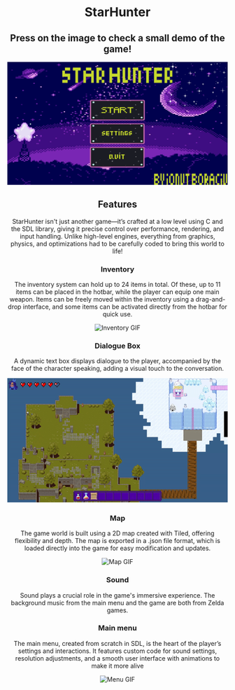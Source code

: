 <div align="center">

# StarHunter
## Press on the image to check a small demo of the game!
</div>



[![Watch the demo](https://github.com/IonutBoraciu/SDLGame/blob/main/demo/thumb.PNG)](https://www.youtube.com/watch?v=hPT0dC_po2Y)

<div align="center">

## Features
StarHunter isn't just another game—it’s crafted at a low level using C and the SDL library, giving it precise control over performance, rendering, and input handling. Unlike high-level engines, everything from graphics, physics, and optimizations had to be carefully coded to bring this world to life!

### Inventory

The inventory system can hold up to 24 items in total. Of these, up to 11 items can be placed in the hotbar, while the player can equip one main weapon. Items can be freely moved within the inventory using a drag-and-drop interface, and some items can be activated directly from the hotbar for quick use.

![Inventory GIF](demo/inventory.gif)
### Dialogue Box

A dynamic text box displays dialogue to the player, accompanied by the face of the character speaking, adding a visual touch to the conversation.

![TextBox GIF](demo/textBox.gif)

### Map

The game world is built using a 2D map created with Tiled, offering flexibility and depth. The map is exported in a .json file format, which is loaded directly into the game for easy modification and updates.

![Map GIF](demo/map.gif)

### Sound

Sound plays a crucial role in the game's immersive experience. The background music from the main menu and the game are both from Zelda games.

### Main menu

The main menu, created from scratch in SDL, is the heart of the player’s settings and interactions. It features custom code for sound settings, resolution adjustments, and a smooth user interface with animations to make it more alive

![Menu GIF](demo/menu.gif)


</div>




